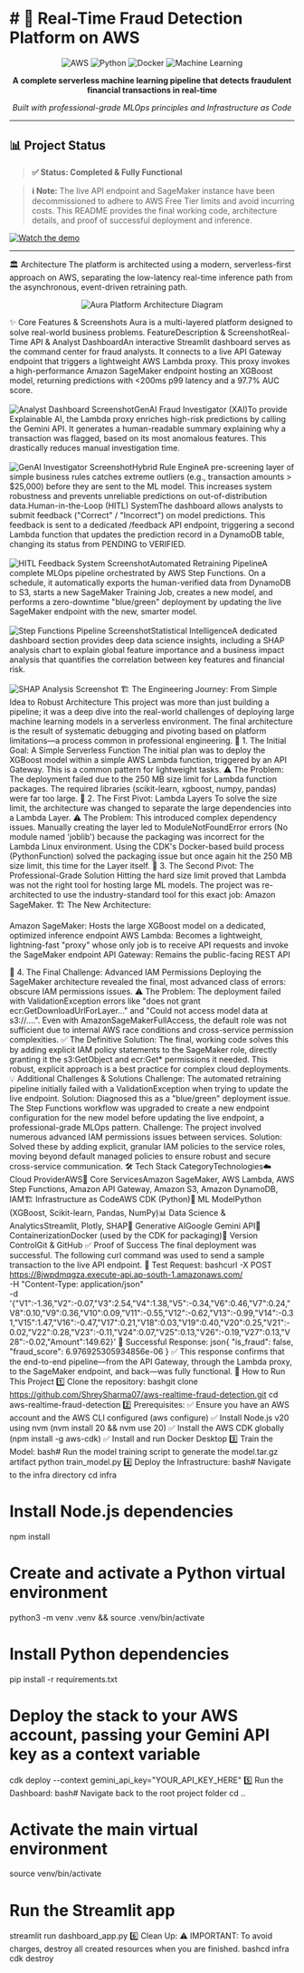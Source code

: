 # # 🚀 Real-Time Fraud Detection Platform on AWS

<div align="center">

![AWS](https://img.shields.io/badge/AWS-%23FF9900.svg?style=for-the-badge&logo=amazon-aws&logoColor=white)
![Python](https://img.shields.io/badge/python-3670A0?style=for-the-badge&logo=python&logoColor=ffdd54)
![Docker](https://img.shields.io/badge/docker-%230db7ed.svg?style=for-the-badge&logo=docker&logoColor=white)
![Machine Learning](https://img.shields.io/badge/ML-XGBoost-green?style=for-the-badge)

**A complete serverless machine learning pipeline that detects fraudulent financial transactions in real-time**

*Built with professional-grade MLOps principles and Infrastructure as Code*

</div>

---

## 📊 Project Status

> **✅ Status: Completed & Fully Functional**

> **ℹ️ Note:** The live API endpoint and SageMaker instance have been decommissioned to adhere to AWS Free Tier limits and avoid incurring costs. This README provides the final working code, architecture details, and proof of successful deployment and inference.

[![Watch the demo](https://raw.githubusercontent.com/ShreySharma07/aws-realtime-fraud-detection/main/thumbnail.jpg)](https://youtu.be/C99CmyPCk3U)

---

🏛️ Architecture
The platform is architected using a modern, serverless-first approach on AWS, separating the low-latency real-time inference path from the asynchronous, event-driven retraining path.
<!-- Add your architecture diagram here -->
<p align="center">
<img src=".github/assets/architecture.png" alt="Aura Platform Architecture Diagram">
</p>
✨ Core Features & Screenshots
Aura is a multi-layered platform designed to solve real-world business problems.
FeatureDescription & ScreenshotReal-Time API & Analyst DashboardAn interactive Streamlit dashboard serves as the command center for fraud analysts. It connects to a live API Gateway endpoint that triggers a lightweight AWS Lambda proxy. This proxy invokes a high-performance Amazon SageMaker endpoint hosting an XGBoost model, returning predictions with <200ms p99 latency and a 97.7% AUC score.<br><br><!-- Add dashboard screenshot here --><img src=".github/assets/dashboard.png" alt="Analyst Dashboard Screenshot">GenAI Fraud Investigator (XAI)To provide Explainable AI, the Lambda proxy enriches high-risk predictions by calling the Gemini API. It generates a human-readable summary explaining why a transaction was flagged, based on its most anomalous features. This drastically reduces manual investigation time.<br><br><!-- Add XAI screenshot here --><img src=".github/assets/genai_investigator.png" alt="GenAI Investigator Screenshot">Hybrid Rule EngineA pre-screening layer of simple business rules catches extreme outliers (e.g., transaction amounts > $25,000) before they are sent to the ML model. This increases system robustness and prevents unreliable predictions on out-of-distribution data.Human-in-the-Loop (HITL) SystemThe dashboard allows analysts to submit feedback ("Correct" / "Incorrect") on model predictions. This feedback is sent to a dedicated /feedback API endpoint, triggering a second Lambda function that updates the prediction record in a DynamoDB table, changing its status from PENDING to VERIFIED.<br><br><!-- Add HITL screenshot here --><img src=".github/assets/hitl_feedback.png" alt="HITL Feedback System Screenshot">Automated Retraining PipelineA complete MLOps pipeline orchestrated by AWS Step Functions. On a schedule, it automatically exports the human-verified data from DynamoDB to S3, starts a new SageMaker Training Job, creates a new model, and performs a zero-downtime "blue/green" deployment by updating the live SageMaker endpoint with the new, smarter model.<br><br><!-- Add Step Functions screenshot here --><img src=".github/assets/step_functions.png" alt="Step Functions Pipeline Screenshot">Statistical IntelligenceA dedicated dashboard section provides deep data science insights, including a SHAP analysis chart to explain global feature importance and a business impact analysis that quantifies the correlation between key features and financial risk.<br><br><!-- Add SHAP analysis screenshot here --><img src=".github/assets/shap_analysis.png" alt="SHAP Analysis Screenshot">
🏗️ The Engineering Journey: From Simple Idea to Robust Architecture
This project was more than just building a pipeline; it was a deep dive into the real-world challenges of deploying large machine learning models in a serverless environment. The final architecture is the result of systematic debugging and pivoting based on platform limitations—a process common in professional engineering.
🎯 1. The Initial Goal: A Simple Serverless Function
The initial plan was to deploy the XGBoost model within a simple AWS Lambda function, triggered by an API Gateway. This is a common pattern for lightweight tasks.
⚠️ The Problem: The deployment failed due to the 250 MB size limit for Lambda function packages. The required libraries (scikit-learn, xgboost, numpy, pandas) were far too large.
🔄 2. The First Pivot: Lambda Layers
To solve the size limit, the architecture was changed to separate the large dependencies into a Lambda Layer.
⚠️ The Problem: This introduced complex dependency issues. Manually creating the layer led to ModuleNotFoundError errors (No module named 'joblib') because the packaging was incorrect for the Lambda Linux environment. Using the CDK's Docker-based build process (PythonFunction) solved the packaging issue but once again hit the 250 MB size limit, this time for the Layer itself.
🎯 3. The Second Pivot: The Professional-Grade Solution
Hitting the hard size limit proved that Lambda was not the right tool for hosting large ML models. The project was re-architected to use the industry-standard tool for this exact job: Amazon SageMaker.
🏗️ The New Architecture:

Amazon SageMaker: Hosts the large XGBoost model on a dedicated, optimized inference endpoint
AWS Lambda: Becomes a lightweight, lightning-fast "proxy" whose only job is to receive API requests and invoke the SageMaker endpoint
API Gateway: Remains the public-facing REST API

🔐 4. The Final Challenge: Advanced IAM Permissions
Deploying the SageMaker architecture revealed the final, most advanced class of errors: obscure IAM permissions issues.
⚠️ The Problem: The deployment failed with ValidationException errors like "does not grant ecr:GetDownloadUrlForLayer..." and "Could not access model data at s3://....". Even with AmazonSageMakerFullAccess, the default role was not sufficient due to internal AWS race conditions and cross-service permission complexities.
✅ The Definitive Solution: The final, working code solves this by adding explicit IAM policy statements to the SageMaker role, directly granting it the s3:GetObject and ecr:Get* permissions it needed. This robust, explicit approach is a best practice for complex cloud deployments.
💡 Additional Challenges & Solutions
Challenge: The automated retraining pipeline initially failed with a ValidationException when trying to update the live endpoint.
Solution: Diagnosed this as a "blue/green" deployment issue. The Step Functions workflow was upgraded to create a new endpoint configuration for the new model before updating the live endpoint, a professional-grade MLOps pattern.
Challenge: The project involved numerous advanced IAM permissions issues between services.
Solution: Solved these by adding explicit, granular IAM policies to the service roles, moving beyond default managed policies to ensure robust and secure cross-service communication.
🛠️ Tech Stack
CategoryTechnologies☁️ Cloud ProviderAWS🔧 Core ServicesAmazon SageMaker, AWS Lambda, AWS Step Functions, Amazon API Gateway, Amazon S3, Amazon DynamoDB, IAM🏗️ Infrastructure as CodeAWS CDK (Python)🤖 ML ModelPython (XGBoost, Scikit-learn, Pandas, NumPy)📊 Data Science & AnalyticsStreamlit, Plotly, SHAP🤖 Generative AIGoogle Gemini API🐳 ContainerizationDocker (used by the CDK for packaging)📝 Version ControlGit & GitHub
✅ Proof of Success
The final deployment was successful. The following curl command was used to send a sample transaction to the live API endpoint.
🧪 Test Request:
bashcurl -X POST https://8jwpdmqgza.execute-api.ap-south-1.amazonaws.com/ \
  -H "Content-Type: application/json" \
  -d '{"V1":-1.36,"V2":-0.07,"V3":2.54,"V4":1.38,"V5":-0.34,"V6":0.46,"V7":0.24,"V8":0.10,"V9":0.36,"V10":0.09,"V11":-0.55,"V12":-0.62,"V13":-0.99,"V14":-0.31,"V15":1.47,"V16":-0.47,"V17":0.21,"V18":0.03,"V19":0.40,"V20":0.25,"V21":-0.02,"V22":0.28,"V23":-0.11,"V24":0.07,"V25":0.13,"V26":-0.19,"V27":0.13,"V28":-0.02,"Amount":149.62}'
🎉 Successful Response:
json{
  "is_fraud": false, 
  "fraud_score": 6.976925305934856e-06
}
✅ This response confirms that the end-to-end pipeline—from the API Gateway, through the Lambda proxy, to the SageMaker endpoint, and back—was fully functional.
🚀 How to Run This Project
1️⃣ Clone the repository:
bashgit clone https://github.com/ShreySharma07/aws-realtime-fraud-detection.git
cd aws-realtime-fraud-detection
2️⃣ Prerequisites:
✅ Ensure you have an AWS account and the AWS CLI configured (aws configure)
✅ Install Node.js v20 using nvm (nvm install 20 && nvm use 20)
✅ Install the AWS CDK globally (npm install -g aws-cdk)
✅ Install and run Docker Desktop
3️⃣ Train the Model:
bash# Run the model training script to generate the model.tar.gz artifact
python train_model.py
4️⃣ Deploy the Infrastructure:
bash# Navigate to the infra directory
cd infra

# Install Node.js dependencies
npm install

# Create and activate a Python virtual environment
python3 -m venv .venv && source .venv/bin/activate

# Install Python dependencies
pip install -r requirements.txt

# Deploy the stack to your AWS account, passing your Gemini API key as a context variable
cdk deploy --context gemini_api_key="YOUR_API_KEY_HERE"
5️⃣ Run the Dashboard:
bash# Navigate back to the root project folder
cd ..

# Activate the main virtual environment
source venv/bin/activate

# Run the Streamlit app
streamlit run dashboard_app.py
6️⃣ Clean Up:
⚠️ IMPORTANT: To avoid charges, destroy all created resources when you are finished.
bashcd infra
cdk destroy